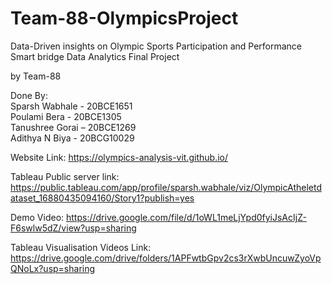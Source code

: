 # Team-88-OlympicsProject

Data-Driven insights on Olympic Sports Participation and Performance<br>
Smart bridge Data Analytics Final Project<br>

by Team-88<br>

Done By:<br>
Sparsh Wabhale - 20BCE1651<br>
Poulami Bera - 20BCE1305 <br>
Tanushree Gorai – 20BCE1269 <br>
Adithya N Biya - 20BCG10029<br>

Website Link: https://olympics-analysis-vit.github.io/<br>

Tableau Public server link:<br>
https://public.tableau.com/app/profile/sparsh.wabhale/viz/OlympicAtheletdataset_16880435094160/Story1?publish=yes<br>

Demo Video: https://drive.google.com/file/d/1oWL1meLjYpd0fyiJsAcIjZ-F6swlw5dZ/view?usp=sharing<br>

Tableau Visualisation Videos Link: https://drive.google.com/drive/folders/1APFwtbGpv2cs3rXwbUncuwZyoVpQNoLx?usp=sharing<br>
